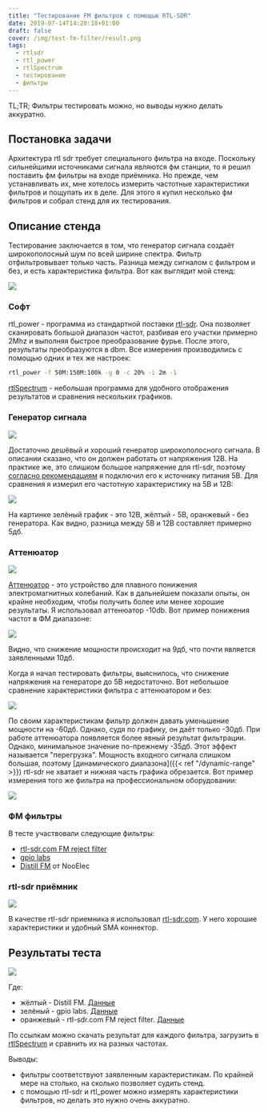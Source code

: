 ```yaml
---
title: "Тестирование FM фильтров с помощью RTL-SDR"
date: 2019-07-14T14:20:18+01:00
draft: false
cover: /img/test-fm-filter/result.png
tags:
  - rtlsdr
  - rtl_power
  - rtlSpectrum
  - тестирование
  - фильтры
---
```


TL;TR; Фильтры тестировать можно, но выводы нужно делать аккуратно.

## Постановка задачи

Архитектура rtl sdr требует специального фильтра на входе. Поскольку сильнейшими источниками сигнала являются фм станции, то я решил поставить фм фильтры на входе приёмника. Но прежде, чем устанавливать их, мне хотелось измерить частотные характеристики фильтров и пощупать их в деле. Для этого я купил несколько фм фильтров и собрал стенд для их тестирования.

## Описание стенда

Тестирование заключается в том, что генератор сигнала создаёт широкополосный шум по всей ширине спектра. Фильтр отфильтровывает только часть. Разница между сигналом с фильтром и без, и есть характеристика фильтра. Вот как выглядит мой стенд:

![](/img/test-fm-filter/1.jpg)

### Софт

rtl_power - программа из стандартной поставки [rtl-sdr](https://github.com/osmocom/rtl-sdr). Она позволяет сканировать большой диапазон частот, разбивая его участки примерно 2Mhz и выполняя быстрое преобразование фурье. После этого, результаты преобразуются в dbm. Все измерения производились с помощью одних и тех же настроек:

```bash
rtl_power -f 50M:150M:100k -g 0 -c 20% -i 2m -1
```

[rtlSpectrum](http://github.com/dernasherbrezon/rtlSpectrum) - небольшая программа для удобного отображения результатов и сравнения нескольких графиков.

### Генератор сигнала

![](/img/test-fm-filter/noise-source.jpg)

Достаточно дешёвый и хороший генератор широкополосного сигнала. В описании сказано, что он должен работать от напряжения 12В. На практике же, это слишком большое напряжение для rtl-sdr, поэтому [согласно рекомендациям](http://blog.radiospy.ru/testy/achx-metr-iz-svistka.html#more-1452) я подключил его к источнику питания 5В. Для сравнения я измерил его частотную характеристику на 5В и 12В:

![](/img/test-fm-filter/5v-12v.png)

На картинке зелёный график - это 12В, жёлтый - 5В, оранжевый - без генератора. Как видно, разница между 5В и 12В составляет примерно 5дб.

### Аттенюатор

![](/img/test-fm-filter/attenuator.jpg)

[Аттенюатор](https://ru.wikipedia.org/wiki/Аттенюатор) - это устройство для плавного понижения электромагнитных колебаний. Как в дальнейшем показали опыты, он крайне необходим, чтобы получить более или менее хорошие результаты. Я использовал аттенюатор -10db. Вот пример понижения частот в ФМ диапазоне:

![](/img/test-fm-filter/compare-attenuator-5v.png)

Видно, что снижение мощности происходит на 9дб, что почти является заявленными 10дб. 

Когда я начал тестировать фильтры, выяснилось, что снижение напряжения на генераторе до 5В недостаточно. Вот небольшое сравнение характеристики фильтра с аттенюатором и без:

![](/img/test-fm-filter/rtl-sdr-attenuator-effect.png)

По своим характеристикам фильтр должен давать уменьшение мощности на -60дб. Однако, судя по графику, он даёт только -30дб. При работе аттенюатора появляется более явный результат фильтрации. Однако, минимальное значение по-прежнему -35дб. Этот эффект называется "перегрузка". Мощность входного сигнала слишком большая, поэтому [динамического диапазона]({{< ref "/dynamic-range" >}}) rtl-sdr не хватает и нижняя часть графика обрезается. Вот пример измерения того же фильтра на профессиональном оборудовании:

![](/img/test-fm-filter/rtl-sdr-fm-filter-real.jpg)

### ФМ фильтры

В тесте участвовали следующие фильтры:

- [rtl-sdr.com FM reject filter](https://www.rtl-sdr.com/rtl-sdr-com-broadcast-fm-band-stop-filter-88-108-mhz-reject-now-for-sale/)
- [gpio labs](https://www.ebay.com/itm/FM-Notch-Filter-88-108MHz-Excellent-Rejection-85dB-Bandstop-9th-order-FM-Trap/282342066492?hash=item41bce6093c:g:O2MAAOSw-0xYTW3W)
- [Distill FM](https://www.amazon.co.uk/NooElec-Distill-Barebones-Broadcast-Applications/dp/B076D354LW) от NooElec

### rtl-sdr приёмник

![](/img/test-fm-filter/rtl-sdr.jpg)

В качестве rtl-sdr приемника я использовал [rtl-sdr.com](https://www.amazon.com/dp/B0129EBDS2/ref=as_li_ss_tl?ie=UTF8&linkCode=sl1&tag=rsv0f-20&linkId=9806dfa291f74f7cdb49e2cfbe3d34eb). У него хорошие характеристики и удобный SMA коннектор.

## Результаты теста

![](/img/test-fm-filter/result.png)

Где:

 - жёлтый - Distill FM. [Данные](/img/test-fm-filter/nooelec_diff.csv)
 - зелёный - gpio labs. [Данные](/img/test-fm-filter/gpio_diff.csv)
 - оранжевый - rtl-sdr.com FM reject filter. [Данные](/img/test-fm-filter/rtlsdrcom_diff.csv)

По ссылкам можно скачать результат для каждого фильтра, загрузить в [rtlSpectrum](http://github.com/dernasherbrezon/rtlSpectrum) и сравнить их на разных частотах.

Выводы:

 - фильтры соответствуют заявленным характеристикам. По крайней мере на столько, на сколько позволяет судить стенд.
 - с помощью rtl-sdr и rtl_power можно измерять характеристики фильтров, но делать это нужно очень аккуратно.


